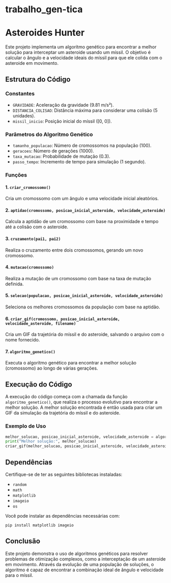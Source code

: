 # trabalho_gen-tica

#  Asteroides Hunter

Este projeto implementa um algoritmo genético para encontrar a melhor solução para interceptar um asteroide usando um míssil. O objetivo é calcular o ângulo e a velocidade ideais do míssil para que ele colida com o asteroide em movimento.

## Estrutura do Código

### Constantes

- `GRAVIDADE`: Aceleração da gravidade (9.81 m/s²).
- `DISTANCIA_COLISAO`: Distância máxima para considerar uma colisão (5 unidades).
- `missil_inicio`: Posição inicial do míssil ([0, 0]).

### Parâmetros do Algoritmo Genético

- `tamanho_populacao`: Número de cromossomos na população (100).
- `geracoes`: Número de gerações (1000).
- `taxa_mutacao`: Probabilidade de mutação (0.3).
- `passo_tempo`: Incremento de tempo para simulação (1 segundo).

### Funções

#### 1. `criar_cromossomo()`

Cria um cromossomo com um ângulo e uma velocidade inicial aleatórios.

#### 2. `aptidao(cromossomo, posicao_inicial_asteroide, velocidade_asteroide)`

Calcula a aptidão de um cromossomo com base na proximidade e tempo até a colisão com o asteroide.

#### 3. `cruzamento(pai1, pai2)`

Realiza o cruzamento entre dois cromossomos, gerando um novo cromossomo.

#### 4. `mutacao(cromossomo)`

Realiza a mutação de um cromossomo com base na taxa de mutação definida.

#### 5. `selecao(populacao, posicao_inicial_asteroide, velocidade_asteroide)`

Seleciona os melhores cromossomos da população com base na aptidão.

#### 6. `criar_gif(cromossomo, posicao_inicial_asteroide, velocidade_asteroide, filename)`

Cria um GIF da trajetória do míssil e do asteroide, salvando o arquivo com o nome fornecido.

#### 7. `algoritmo_genetico()`

Executa o algoritmo genético para encontrar a melhor solução (cromossomo) ao longo de várias gerações.

## Execução do Código

A execução do código começa com a chamada da função `algoritmo_genetico()`, que realiza o processo evolutivo para encontrar a melhor solução. A melhor solução encontrada é então usada para criar um GIF da simulação da trajetória do míssil e do asteroide.

### Exemplo de Uso

```python
melhor_solucao, posicao_inicial_asteroide, velocidade_asteroide = algoritmo_genetico()
print("Melhor solução:", melhor_solucao)
criar_gif(melhor_solucao, posicao_inicial_asteroide, velocidade_asteroide)
```

## Dependências

Certifique-se de ter as seguintes bibliotecas instaladas:

- `random`
- `math`
- `matplotlib`
- `imageio`
- `os`

Você pode instalar as dependências necessárias com:

```bash
pip install matplotlib imageio
```

## Conclusão

Este projeto demonstra o uso de algoritmos genéticos para resolver problemas de otimização complexos, como a interceptação de um asteroide em movimento. Através da evolução de uma população de soluções, o algoritmo é capaz de encontrar a combinação ideal de ângulo e velocidade para o míssil.
